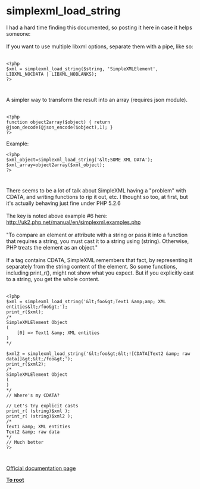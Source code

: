 # simplexml_load_string



I had a hard time finding this documented, so posting it here in case it helps someone:<br><br>If you want to use multiple libxml options, separate them with a pipe, like so:<br><br>

```
<?php
$xml = simplexml_load_string($string, 'SimpleXMLElement', LIBXML_NOCDATA | LIBXML_NOBLANKS);
?>
```
  

#

A simpler way to transform the result into an array (requires json module).<br><br>

```
<?php
function object2array($object) { return @json_decode(@json_encode($object),1); }
?>
```


Example:


```
<?php
$xml_object=simplexml_load_string('&lt;SOME XML DATA');
$xml_array=object2array($xml_object);
?>
```
  

#

There seems to be a lot of talk about SimpleXML having a "problem" with CDATA, and writing functions to rip it out, etc. I thought so too, at first, but it&apos;s actually behaving just fine under PHP 5.2.6<br><br>The key is noted above example #6 here:<br>http://uk2.php.net/manual/en/simplexml.examples.php<br><br>"To compare an element or attribute with a string or pass it into a function that requires a string, you must cast it to a string using (string). Otherwise, PHP treats the element as an object."<br><br>If a tag contains CDATA, SimpleXML remembers that fact, by representing it separately from the string content of the element. So some functions, including print_r(), might not show what you expect. But if you explicitly cast to a string, you get the whole content.<br><br>

```
<?php
$xml = simplexml_load_string('&lt;foo&gt;Text1 &amp;amp; XML entities&lt;/foo&gt;');
print_r($xml);
/*
SimpleXMLElement Object
(
    [0] => Text1 &amp; XML entities
)
*/

$xml2 = simplexml_load_string('&lt;foo&gt;&lt;![CDATA[Text2 &amp; raw data]]&gt;&lt;/foo&gt;');
print_r($xml2);
/*
SimpleXMLElement Object
(
)
*/
// Where's my CDATA?

// Let's try explicit casts
print_r( (string)$xml );
print_r( (string)$xml2 );
/*
Text1 &amp; XML entities
Text2 &amp; raw data
*/
// Much better
?>
```
  

#

[Official documentation page](https://www.php.net/manual/en/function.simplexml-load-string.php)

**[To root](/README.md)**